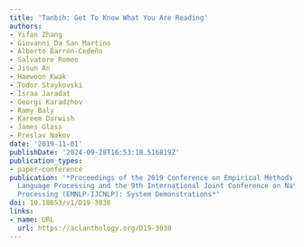 ```yaml
---
title: 'Tanbih: Get To Know What You Are Reading'
authors:
- Yifan Zhang
- Giovanni Da San Martino
- Alberto Barrón-Cedeño
- Salvatore Romeo
- Jisun An
- Haewoon Kwak
- Todor Staykovski
- Israa Jaradat
- Georgi Karadzhov
- Ramy Baly
- Kareem Darwish
- James Glass
- Preslav Nakov
date: '2019-11-01'
publishDate: '2024-09-28T16:53:18.516819Z'
publication_types:
- paper-conference
publication: '*Proceedings of the 2019 Conference on Empirical Methods in Natural
  Language Processing and the 9th International Joint Conference on Natural Language
  Processing (EMNLP-IJCNLP): System Demonstrations*'
doi: 10.18653/v1/D19-3038
links:
- name: URL
  url: https://aclanthology.org/D19-3038
---
```

